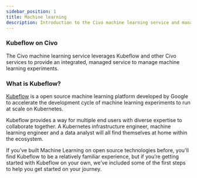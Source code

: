 ```yaml
---
sidebar_position: 1
title: Machine learning
description: Introduction to the Civo machine learning service and managed Kubeflow
---
```


<head>
  <title>Civo Machine Learning | Civo Documentation</title>
</head>

### Kubeflow on Civo

The Civo machine learning service leverages Kubeflow and other Civo services to provide an integrated, managed service to manage machine learning experiments.

### What is Kubeflow?

[Kubeflow](https://www.kubeflow.org/) is a open source machine learning platform developed by Google to accelerate the development cycle of machine learning experiments to run at scale on Kubernetes.

Kubeflow provides a way for multiple end users with diverse expertise to collaborate together. A Kubernetes infrastructure engineer, machine learning engineer and a data analyst will all find themselves at home within the ecosystem.

If you’ve built Machine Learning on open source technologies before, you'll find Kubeflow to be a relatively familiar experience, but if you’re getting started with Kubeflow on your own, we’ve included some of the first steps to help you get started on your journey.
